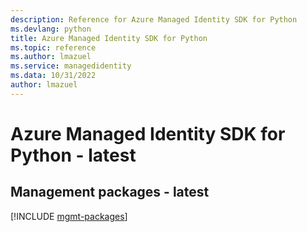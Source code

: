 ```yaml
---
description: Reference for Azure Managed Identity SDK for Python
ms.devlang: python
title: Azure Managed Identity SDK for Python
ms.topic: reference
ms.author: lmazuel
ms.service: managedidentity
ms.data: 10/31/2022
author: lmazuel
---
```

# Azure Managed Identity SDK for Python - latest

## Management packages - latest
[!INCLUDE [mgmt-packages](managed-identity-mgmt-index.md)]